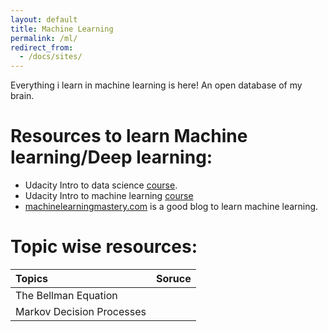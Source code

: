 ```yaml
---
layout: default
title: Machine Learning
permalink: /ml/
redirect_from:
  - /docs/sites/
---
```

Everything i learn in machine learning is here! An open database of my brain.

# Resources to learn Machine learning/Deep learning:

*  Udacity Intro to data science [course](https://in.udacity.com/course/intro-to-data-science--ud359).
*  Udacity Intro to machine learning [course](https://in.udacity.com/course/intro-to-machine-learning--ud120-india)
*  [machinelearningmastery.com](https://machinelearningmastery.com/start-here/) is a good blog to learn machine learning.

# Topic wise resources:

| Topics       | Soruce           |
|:-------------|:-----------------|
| The Bellman Equation         |  |
| Markov Decision Processes    |  |
